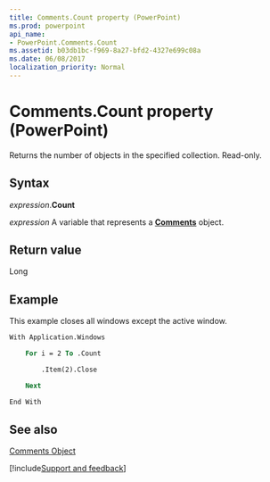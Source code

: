 ```yaml
---
title: Comments.Count property (PowerPoint)
ms.prod: powerpoint
api_name:
- PowerPoint.Comments.Count
ms.assetid: b03db1bc-f969-8a27-bfd2-4327e699c08a
ms.date: 06/08/2017
localization_priority: Normal
---
```



# Comments.Count property (PowerPoint)

Returns the number of objects in the specified collection. Read-only.


## Syntax

_expression_.**Count**

_expression_ A variable that represents a **[Comments](PowerPoint.Comments.md)** object.


## Return value

Long


## Example

This example closes all windows except the active window.


```vb
With Application.Windows

    For i = 2 To .Count

        .Item(2).Close

    Next

End With
```


## See also


[Comments Object](PowerPoint.Comments.md)

[!include[Support and feedback](~/includes/feedback-boilerplate.md)]
